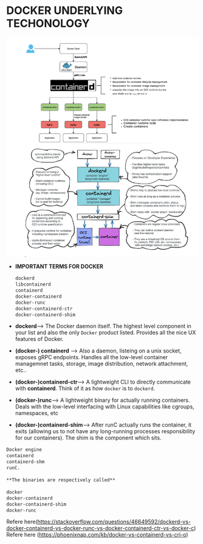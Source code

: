 # DOCKER UNDERLYING TECHONOLOGY

![Preview](architectureimage2.PNG)

* **IMPORTANT TERMS FOR DOCKER**

    ```
    dockerd
    libcontainerd
    containerd
    docker-containerd
    docker-runc
    docker-containerd-ctr
    docker-containerd-shim
    ```

* **dockerd**--> The Docker daemon itself. The highest level component in your list and also the only `Docker` product listed. Provides all the nice UX features of Docker.

* **(docker-) containerd** --> Also a daemon, listeing on a unix socket, exposes gRPC endpoints. Handles all the low-level container managemnet tasks, storage, image distribution, network attachment, etc..
* **(docker-)containerd-ctr**--> A lightweight CLI to directly communicate with **containerd**. Think of it as how `docker` is to `dockerd`.
* **(docker-)runc**--> A lightweight binary for actually running  containers. Deals with the low-level interfacing with Linux capabilities like cgroups, namespaces, etc
* **(docker-)containerd-shim**--> After runC actually runs the container, it exits (allowing us to not have any long-running processes responsibility for our containers). The shim is the component which sits.

```
Docker engine 
containerd
containerd-shm
runC. 

**The binaries are respectively called**

docker
docker-containerd
docker-containerd-shim
docker-runc
```

Refere here(https://stackoverflow.com/questions/46649592/dockerd-vs-docker-containerd-vs-docker-runc-vs-docker-containerd-ctr-vs-docker-c)
Refere here (https://phoenixnap.com/kb/docker-vs-containerd-vs-cri-o)


